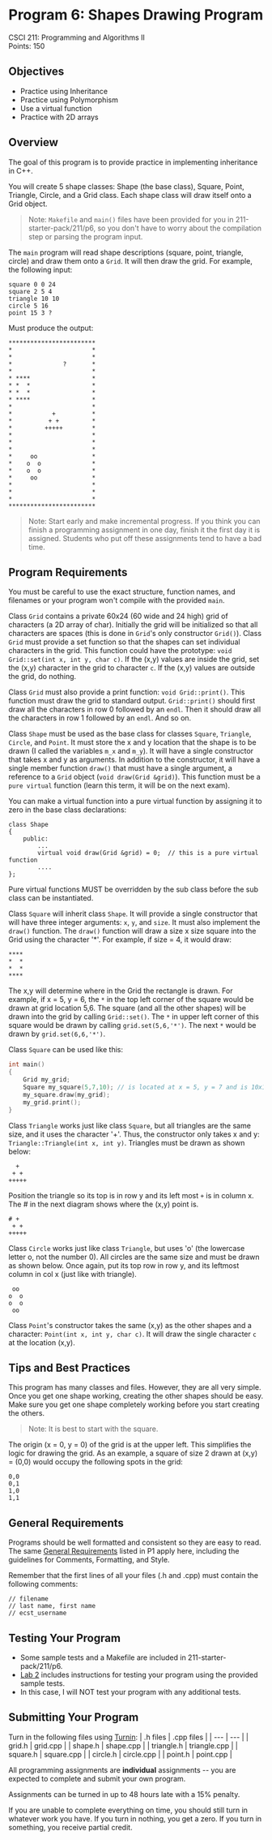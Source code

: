 # Program 6: Shapes Drawing Program

CSCI 211: Programming and Algorithms II<br>
Points: 150

## Objectives

* Practice using Inheritance
* Practice using Polymorphism
* Use a virtual function
* Practice with 2D arrays

## Overview

The goal of this program is to provide practice in implementing inheritance in C++.<br>

You will create 5 shape classes: Shape (the base class), Square, Point, Triangle, Circle, and a Grid class. Each shape class will draw itself onto a Grid object.<br>

> Note: `Makefile` and `main()` files have been provided for you in 211-starter-pack/211/p6, so you don't have to worry about the compilation step or parsing the program input.

The `main` program will read shape descriptions (square, point, triangle, circle) and draw them onto a `Grid`. It will then draw the grid. For example, the following input:
```
square 0 0 24
square 2 5 4
triangle 10 10
circle 5 16
point 15 3 ?
```

Must produce the output:
```
************************
*                      *
*                      *
*              ?       *
*                      *
* ****                 *
* *  *                 *
* *  *                 *
* ****                 *
*                      *
*           +          *
*          + +         *
*         +++++        *
*                      *
*                      *
*                      *
*     oo               *
*    o  o              *
*    o  o              *
*     oo               *
*                      *
*                      *
*                      *
************************
```

> Note: Start early and make incremental progress. If you think you can finish a programming assignment in one day, finish it the first day it is assigned. Students who put off these assignments tend to have a bad time.

## Program Requirements

You must be careful to use the exact structure, function names, and filenames or your program won't compile with the provided `main`.<br>

Class `Grid` contains a private 60x24 (60 wide and 24 high) grid of characters (a 2D array of char). Initially the grid will be initialized so that all characters are spaces (this is done in `Grid`'s only constructor `Grid()`). Class `Grid` must provide a set function so that the shapes can set individual characters in the grid. This function could have the prototype: `void Grid::set(int x, int y, char c)`. If the (x,y) values are inside the grid, set the (x,y) character in the grid to character `c`. If the (x,y) values are outside the grid, do nothing.<br>

Class `Grid` must also provide a print function: `void Grid::print()`. This function must draw the grid to standard output. `Grid::print()` should first draw all the characters in row 0 followed by an `endl`. Then it should draw all the characters in row 1 followed by an `endl`. And so on.<br>

Class `Shape` must be used as the base class for classes `Square`, `Triangle`, `Circle`, and `Point`. It must store the x and y location that the shape is to be drawn (I called the variables `m_x` and `m_y`). It will have a single constructor that takes x and y as arguments. In addition to the constructor, it will have a single member function `draw()` that must have a single argument, a reference to a `Grid` object (`void draw(Grid &grid)`).  This function must be a `pure virtual` function (learn this term, it will be on the next exam).<br>

You can make a virtual function into a pure virtual function by assigning it to zero in the base class declarations:
```
class Shape
{
    public:
        ...
        virtual void draw(Grid &grid) = 0;  // this is a pure virtual function
        ....
};
```
Pure virtual functions MUST be overridden by the sub class before the sub class can be instantiated.<br>

Class `Square` will inherit class `Shape`. It will provide a single constructor that will have three integer arguments: `x`, `y`, and `size`. It must also implement the `draw()` function. The `draw()` function will draw a size x size square into the Grid using the character '*'. For example, if size = 4, it would draw:
```
****
*  *
*  *
****
```
The x,y will determine where in the Grid the rectangle is drawn. For example, if x = 5, y = 6, the `*` in the top left corner of the square would be drawn at grid location 5,6. The square (and all the other shapes) will be drawn into the grid by calling `Grid::set()`. The `*` in upper left corner of this square would be drawn by calling `grid.set(5,6,'*')`. The next `*` would be drawn by `grid.set(6,6,'*')`.<br>

Class `Square` can be used like this:
```cpp
int main()
{
    Grid my_grid;
    Square my_square(5,7,10); // is located at x = 5, y = 7 and is 10x10 characters in size
    my_square.draw(my_grid);
    my_grid.print();
}
```

Class `Triangle` works just like class `Square`, but all triangles are the same size, and it uses the character '+'. Thus, the constructor only takes x and y: `Triangle::Triangle(int x, int y)`. Triangles must be drawn as shown below:
```
  +
 + +
+++++
```

Position the triangle so its top is in row y and its left most `+` is in column x.  The # in the next diagram shows where the (x,y) point is.
```
# +
 + +
+++++
```

Class `Circle` works just like class `Triangle`, but uses 'o' (the lowercase letter o, not the number 0). All circles are the same size and must be drawn as shown below. Once again, put its top row in row y, and its leftmost column in col x (just like with triangle).
```
 oo
o  o
o  o
 oo
```

Class `Point`'s constructor takes the same (x,y) as the other shapes and a character: `Point(int x, int y, char c)`. It will draw the single character `c` at the location (x,y).

## Tips and Best Practices

This program has many classes and files. However, they are all very simple.  Once you get one shape working, creating the other shapes should be easy. Make sure you get one shape completely working before you start creating the others.<br>

> Note: It is best to start with the square.

The origin (x = 0, y = 0) of the grid is at the upper left. This simplifies the logic for drawing the grid. As an example, a square of size 2 drawn at (x,y) = (0,0) would occupy the following spots in the grid:
```
0,0
0,1
1,0
1,1
```

## General Requirements

Programs should be well formatted and consistent so they are easy to read. The same [General Requirements](https://github.com/shelleywong/CSCI211-Course-Materials/blob/main/Programs/program01.md#general-requirements) listed in P1 apply here, including the guidelines for Comments, Formatting, and Style.<br>

Remember that the first lines of all your files (.h and .cpp) must contain the following comments:
```
// filename
// last name, first name
// ecst_username
```

## Testing Your Program

* Some sample tests and a Makefile are included in 211-starter-pack/211/p6.
* [Lab 2](https://github.com/shelleywong/CSCI211-Course-Materials/blob/main/Labs/lab02.md) includes instructions for testing your program using the provided sample tests.
* In this case, I will NOT test your program with any additional tests.<br>

## Submitting Your Program

Turn in the following files using [Turnin](https://turnin.ecst.csuchico.edu):
| .h files | .cpp files |
| --- | --- |
| grid.h | grid.cpp |
| shape.h | shape.cpp |
| triangle.h | triangle.cpp |
| square.h | square.cpp |
| circle.h | circle.cpp |
| point.h | point.cpp |

All programming assignments are **individual** assignments -- you are expected to complete and submit your own program.<br>

Assignments can be turned in up to 48 hours late with a 15% penalty.<br>

If you are unable to complete everything on time, you should still turn in whatever work you have. If you turn in nothing, you get a zero. If you turn in something, you receive partial credit.
